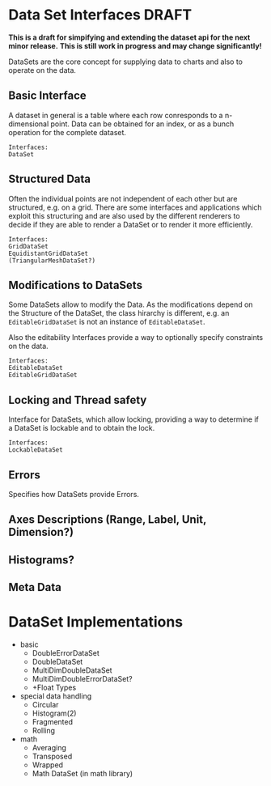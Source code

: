 # Data Set Interfaces DRAFT
**This is a draft for simpifying and extending the dataset api for the next minor release.**
**This is still work in progress and may change significantly!**

DataSets are the core concept for supplying data to charts and also to operate on the data.

## Basic Interface

A dataset in general is a table where each row conresponds to a n-dimensional point.
Data can be obtained for an index, or as a bunch operation for the complete dataset.


```
Interfaces:
DataSet
```

## Structured Data

Often the individual points are not independent of each other but are structured, e.g.
on a grid.
There are some interfaces and applications which exploit this structuring and are also
used by the different renderers to decide if they are able to render a DataSet or to render it more efficiently.

```
Interfaces:
GridDataSet
EquidistantGridDataSet
(TriangularMeshDataSet?)
```

## Modifications to DataSets

Some DataSets allow to modify the Data.
As the modifications depend on the Structure of the DataSet, the class hirarchy is different, e.g. an `EditableGridDataSet` is not an instance of `EditableDataSet`.

Also the editability Interfaces provide a way to optionally specify constraints on the data.

```
Interfaces:
EditableDataSet
EditableGridDataSet
```

## Locking and Thread safety

Interface for DataSets, which allow locking, providing a way to determine if a DataSet is lockable and to obtain the lock.

```
Interfaces:
LockableDataSet
```

## Errors

Specifies how DataSets provide Errors.

## Axes Descriptions (Range, Label, Unit, Dimension?)

## Histograms?

## Meta Data

# DataSet Implementations
- basic
    - DoubleErrorDataSet
    - DoubleDataSet
    - MultiDimDoubleDataSet
    - MultiDimDoubleErrorDataSet?
    - +Float Types
- special data handling
    - Circular
    - Histogram(2)
    - Fragmented
    - Rolling
- math
    - Averaging
    - Transposed
    - Wrapped
    - Math DataSet (in math library)
